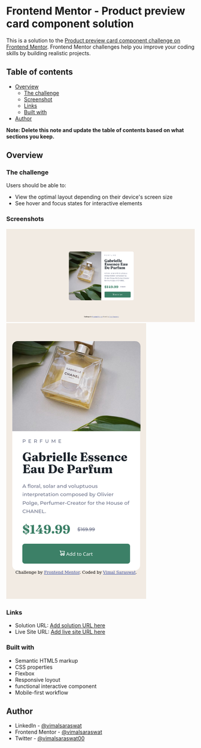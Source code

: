 # Frontend Mentor - Product preview card component solution

This is a solution to the [Product preview card component challenge on Frontend Mentor](https://www.frontendmentor.io/challenges/product-preview-card-component-GO7UmttRfa). Frontend Mentor challenges help you improve your coding skills by building realistic projects. 

## Table of contents

- [Overview](#overview)
  - [The challenge](#the-challenge)
  - [Screenshot](#screenshot)
  - [Links](#links)
  - [Built with](#built-with)
- [Author](#author)

**Note: Delete this note and update the table of contents based on what sections you keep.**

## Overview

### The challenge

Users should be able to:

- View the optimal layout depending on their device's screen size
- See hover and focus states for interactive elements

### Screenshots

![](sreenshots/desktop.png)
![](sreenshots/mobile.png)



### Links

- Solution URL: [Add solution URL here](https://your-solution-url.com)
- Live Site URL: [Add live site URL here](https://your-live-site-url.com)



### Built with

- Semantic HTML5 markup
- CSS properties
- Flexbox
- Responsive loyout
- functional interactive component
- Mobile-first workflow




## Author

- LinkedIn - [@vimalsaraswat](https://www.linkedin.com/in/vimalsaraswat)
- Frontend Mentor - [@vimalsaraswat](https://www.frontendmentor.io/profile/vimalsaraswat)
- Twitter - [@vimalsaraswat00](https://www.twitter.com/vimalsaraswat00)

